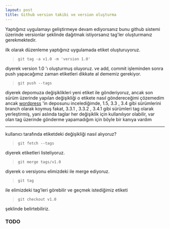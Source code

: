 ```yaml
---
layout: post
title: Github version takibi ve version oluşturma
---
```


Yaptığınız uygulamayı geliştirmeye devam ediyorsanız bunu github sistemi üzerinde versionlar şeklinde dağıtmak istiyorsanız
tag'ler oluşturmanız gerekmektedir.

ilk olarak düzenleme yaptığınız uygulamada etiket oluşturuyoruz.

> ` git tag -a v1.0 -m 'version 1.0' `

diyerek version 1.0 'ı oluşturmuş oluyoruz. ve add, commit işleminden sonra push yapacağımız zaman etiketleri dikkate al
dememiz gerekiyor.

> `git push --tags`

diyerek depomuza değişiklikleri yeni etiket ile gönderiyoruz, ancak son sürüm üzerinde yapılan değişikliği o etikete nasıl göndereceğimi çözemedim
ancak [wordpress](https://github.com/WordPress/WordPress) 'in deposunu incelediğimde, 1.5, 3.3 , 3.4 gibi sürümlerini branch olarak koymuş fakat, 3.3.1 , 3.3.2 , 3.4.1 gibi sürümleri tag olarak yerleştirmiş, yani aslında taglar her değişiklik için kullanılıyor olabilir, var olan tag üzerinde gönderme yapamadığım için böyle bir kanıya vardım

-----------------------------------------------------

kullanıcı tarafında etiketdeki değişikliği nasıl alıyoruz?

> `git fetch --tags`

diyerek etiketleri listeliyoruz.

> `git merge tags/v1.0`

diyerek o versiyonu elimizdeki ile merge ediyoruz.

> `git tag`

ile elimizdeki tag'leri görebilir ve geçmek istediğimiz etiketi

>`git checkout v1.0`

şeklinde belirtebiliriz.

### TODO
